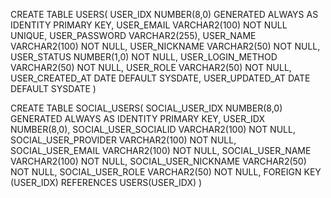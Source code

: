 
CREATE TABLE USERS(
  USER_IDX          NUMBER(8,0)   GENERATED ALWAYS AS IDENTITY PRIMARY KEY,
  USER_EMAIL        VARCHAR2(100) NOT NULL UNIQUE,
  USER_PASSWORD     VARCHAR2(255),
  USER_NAME         VARCHAR2(100) NOT NULL,
  USER_NICKNAME     VARCHAR2(50)  NOT NULL,
  USER_STATUS       NUMBER(1,0)   NOT NULL,
  USER_LOGIN_METHOD VARCHAR2(50)  NOT NULL,
  USER_ROLE         VARCHAR2(50)  NOT NULL,
  USER_CREATED_AT   DATE          DEFAULT SYSDATE,
  USER_UPDATED_AT   DATE          DEFAULT SYSDATE
)

CREATE TABLE SOCIAL_USERS(
  SOCIAL_USER_IDX      NUMBER(8,0) GENERATED ALWAYS AS IDENTITY PRIMARY KEY,
  USER_IDX             NUMBER(8,0),
  SOCIAL_USER_SOCIALID VARCHAR2(100) NOT NULL,
  SOCIAL_USER_PROVIDER VARCHAR2(100) NOT NULL,
  SOCIAL_USER_EMAIL    VARCHAR2(100) NOT NULL,
  SOCIAL_USER_NAME     VARCHAR2(100) NOT NULL,
  SOCIAL_USER_NICKNAME VARCHAR2(50)  NOT NULL,
  SOCIAL_USER_ROLE     VARCHAR2(50)  NOT NULL,
  FOREIGN KEY (USER_IDX) REFERENCES USERS(USER_IDX)
)
